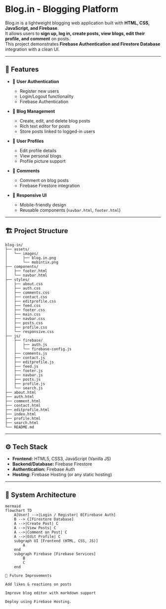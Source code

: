 # Blog.in - Blogging Platform

Blog.in is a lightweight blogging web application built with **HTML, CSS, JavaScript, and Firebase**.  
It allows users to **sign up, log in, create posts, view blogs, edit their profile, and comment** on posts.  
This project demonstrates **Firebase Authentication and Firestore Database** integration with a clean UI.

---

## 🚀 Features

- 🔐 **User Authentication**
  - Register new users
  - Login/Logout functionality
  - Firebase Authentication

- 📝 **Blog Management**
  - Create, edit, and delete blog posts
  - Rich text editor for posts
  - Store posts linked to logged-in users

- 👤 **User Profiles**
  - Edit profile details
  - View personal blogs
  - Profile picture support

- 💬 **Comments**
  - Comment on blog posts
  - Firebase Firestore integration

- 📱 **Responsive UI**
  - Mobile-friendly design
  - Reusable components (`navbar.html`, `footer.html`)

---

## 🏗️ Project Structure
```
blog-in/
├── assets/
│   └── images/
│       ├── blog.in.png
│       └── mobintix.png
├── components/
│   ├── footer.html
│   └── navbar.html
├── styles/
│   ├── about.css
│   ├── auth.css
│   ├── comments.css
│   ├── contact.css
│   ├── editprofile.css
│   ├── feed.css
│   ├── footer.css
│   ├── main.css
│   ├── navbar.css
│   ├── posts.css
│   ├── profile.css
│   └── responsive.css
├── js/
│   ├── firebase/
│   │   ├── auth.js
│   │   └── firebase-config.js
│   ├── comments.js
│   ├── contact.js
│   ├── editprofile.js
│   ├── feed.js
│   ├── footer.js
│   ├── navbar.js
│   ├── posts.js
│   ├── profile.js
│   └── search.js
├── about.html
├── auth.html
├── comment.html
├── contact.html
├── editprofile.html
├── index.html
├── profile.html
├── search.html
└── README.md
```

---

## ⚙️ Tech Stack

- **Frontend:** HTML5, CSS3, JavaScript (Vanilla JS)
- **Backend/Database:** Firebase Firestore
- **Authentication:** Firebase Auth
- **Hosting:** Firebase Hosting (or any static hosting)

---

## 🔑 System Architecture

```
mermaid
flowchart TD
    A[User] -->|Login / Register| B[Firebase Auth]
    B --> C[Firestore Database]
    A -->|Create Post| C
    A -->|View Posts| C
    A -->|Comment on Post| C
    A -->|Edit Profile| C
    subgraph UI [Frontend (HTML, CSS, JS)]
        A
    end
    subgraph Firebase [Firebase Services]
        B
        C
    end

📌 Future Improvements

Add likes & reactions on posts

Improve blog editor with markdown support

Deploy using Firebase Hosting.
```